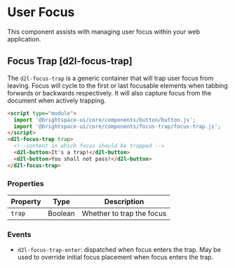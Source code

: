 
# User Focus
This component assists with managing user focus within your web application.

## Focus Trap [d2l-focus-trap]

The `d2l-focus-trap` is a generic container that will trap user focus from leaving. Focus will cycle to the first or last focusable elements when tabbing forwards or backwards respectively.  It will also capture focus from the document when actively trapping.

<!-- docs: demo code properties name:d2l-focus-trap sandboxTitle:'Focus Trap' -->
```html
<script type="module">
  import '@brightspace-ui/core/components/button/button.js';
  import '@brightspace-ui/core/components/focus-trap/focus-trap.js';
</script>
<d2l-focus-trap trap>
  <!--content in which focus should be trapped -->
  <d2l-button>It's a trap!</d2l-button>
  <d2l-button>You shall not pass!</d2l-button>
</d2l-focus-trap>
```
<!-- docs: start hidden content -->

### Properties

| Property | Type | Description |
|---|---|---|
| `trap` | Boolean | Whether to trap the focus |

### Events

- `d2l-focus-trap-enter`: dispatched when focus enters the trap. May be used to override initial focus placement when focus enters the trap.
<!-- docs: end hidden content -->
